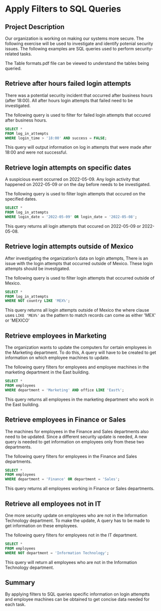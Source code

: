 # Apply Filters to SQL Queries

## Project Description
Our organization is working on making our systems more secure. The following exercise will be used to 
investigate and identify potenial security issues. The following examples are SQL queries used to 
perform security-related tasks.

The Table formats.pdf file can be viewed to understand the tables being queried.

## Retrieve after hours failed login attempts
There was a potential security incident that occurred after business hours (after 18:00). All after
hours login attempts that failed need to be investigated.

The following query is used to filter for failed login attempts that occured after business hours.

```sql
SELECT *
FROM log_in_attempts
WHERE login_time > '18:00' AND success = FALSE;
```

This query will output information on log in attempts that were made after 18:00 and were not successful.

## Retrieve login attempts on specific dates
A suspicious event occurred on 2022-05-09. Any login activity that happened on 2022-05-09
or on the day before needs to be investigated.

The following query is used to filter login attempts that occured on the specified dates.

```sql
SELECT *
FROM log_in_attempts
WHERE login_date = '2022-05-09' OR login_date = '2022-05-08';
```

This query returns all login attempts that occured on 2022-05-09 or 2022-05-08.

## Retrieve login attempts outside of Mexico
After investigating the organization’s data on login attempts, There is an issue with the
login attempts that occurred outside of Mexico. These login attempts should be investigated.

The following query is used to filter login attempts that occurred outside of Mexico.

```sql
SELECT *
FROM log_in_attempts
WHERE NOT country LIKE 'MEX%';
```

This query returns all login attempts outside of Mexico the where clause uses
`LIKE 'MEX%'` as the pattern to match records can come as either 'MEX' or 'MEXICO'

## Retrieve employees in Marketing
The organization wants to update the computers for certain employees in the Marketing department.
To do this, A query will have to be created to get information on which employee machines to update.

The following query filters for employees and employee machines in the marketing department in the East building.

```sql
SELECT *
FROM employees
WHERE department = 'Marketing' AND office LIKE 'East%';
```

This query returns all employees in the marketing department who work in the East building.

## Retrieve employees in Finance or Sales
The machines for employees in the Finance and Sales departments also need to be updated.
Since a different security update is needed, A new query is needed to get information on employees only from
these two departments.

The following query filters for employees in the Finance and Sales departments.

```sql
SELECT *
FROM employees
WHERE department = 'Finance' OR department = 'Sales';
```

This query returns all employees working in Finance or Sales departments.

## Retrieve all employees not in IT
One more security update on employees who are not in the
Information Technology department. To make the update, A query has to be made to get information on
these employees.

The following query filters for employees not in the IT department.

```sql
SELECT *
FROM employees
WHERE NOT department = 'Information Technology';
```

This query will return all employees who are not in the Information Technology department.

## Summary
By applying filters to SQL queries specific information on login attemptts and employee machines can be obtained to get concise data needed for each task.